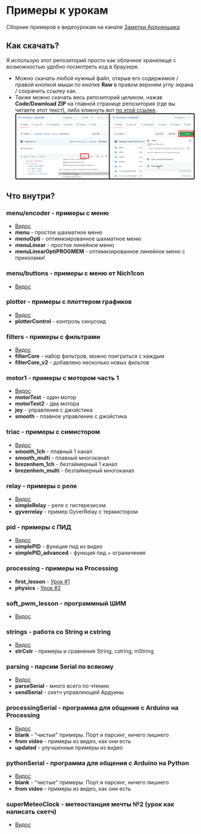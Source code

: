 # Примеры к урокам
Сборник примеров к видеоурокам на канале [Заметки Ардуинщика](https://www.youtube.com/channel/UC4axiS76D784-ofoTdo5zOA/videos)

## Как скачать?
Я использую этот репозиторий просто как облачное хранилище с возможностью удобно посмотреть код в браузере. 
- Можно скачать любой нужный файл, открыв его содержимое / правой кнопкой мыши по кнопке **Raw** в правом верхнем углу экрана / сохранить ссылку как.  
- Также можно скачать весь репозиторий целиком, нажав **Code/Download ZIP** на главной странице репозитория (где вы читаете этот текст), либо кликнуть вот [по этой ссылке](https://github.com/AlexGyver/tutorials/archive/refs/heads/master.zip).
![img](https://raw.githubusercontent.com/AlexGyver/tutorials/master/download.png)

## Что внутри?
### menu/encoder - примеры с меню
+ [Видос](https://www.youtube.com/watch?v=81HO2n6urjc)
+ **menu** - простое шахматное меню
+ **menuOpti** - оптимизированное шахматное меню
+ **menuLinear** - простое линейное меню
+ **menuLinearOptiPROGMEM** - оптимизированное линейное меню с приколами!

### menu/buttons - примеры с меню от Nich1con
+ [Видос](https://www.youtube.com/watch?v=N0s2Qmrsu4A)

### plotter - примеры с плоттером графиков
+ [Видос](https://www.youtube.com/watch?v=AybdnoNuiXE)
+ **plotterControl** - контроль синусоид

### filters - примеры с фильтрами
+ [Видос](https://www.youtube.com/watch?v=R6yvl90TiI8)
+ **filterCore** - набор фильтров, можно поиграться с каждым
+ **filterCore_v2** - добавлено несколько новых фильтов

### motor1 - примеры с мотором часть 1
+ [Видос](https://youtu.be/tJYDV3FFCWQ)
+ **motorTest** - один мотор
+ **motorTest2** - два мотора
+ **joy** - управление с джойстика
+ **smooth** - плавное управление с джойстика

### triac - примеры с симистором
+ [Видос](https://youtu.be/dn1U4CFjmC4)
+ **smooth_1ch** - плавный 1 канал
+ **smooth_multi** - плавный многоканал
+ **brezenhem_1ch** - безтаймерный 1 канал
+ **brezenhem_multi** - безтаймерный многоканал

### relay - примеры с реле
+ [Видос](https://youtu.be/k2kRkYB9n2c)
+ **simpleRelay** - реле с гистерезисом
+ **gyverrelay** - пример GyverRelay с термистором

### pid - примеры с ПИД
+ [Видос](https://youtu.be/rIbWnB26dp0)
+ **simplePID** - функция пид из видео
+ **simplePID_advanced** - функция пид + ограничения

### processing - примеры на Processing
+ **first_lesson** - [Урок #1](https://youtu.be/2fs1tuUUJRM)
+ **physics** - [Урок #2](https://youtu.be/78N0t5BxQyY)

### soft_pwm_lesson - программный ШИМ
+ [Видос](https://youtu.be/UvxOwSfa3Zg) 

### strings - работа со String и cstring
+ [Видос](https://youtu.be/1VgePUaF7R8)
+ **strCstr** - примеры и сравнения String, cstring, mString

### parsing - парсим Serial по всякому
+ [Видос](https://youtu.be/Ul03Vkg9A40)
+ **parseSerial** - много всего по чтению
+ **sendSerial** - скетч управляющей Ардуины

### processingSerial - программа для общения с Arduino на Processing
+ [Видос](https://youtu.be/IfWxl5LhJE8)
+ **blank** - "чистые" примеры. Порт и парсинг, ничего лишнего
+ **from video** - примеры из видео, как они есть
+ **updated** - улучшенные примеры из видео

### pythonSerial - программа для общения с Arduino на Python
+ [Видос](https://youtu.be/VGv7qOlzzgQ)
+ **blank** - "чистые" примеры. Порт и парсинг, ничего лишнего
+ **from video** - примеры из видео, как они есть

### superMeteoClock - метеостанция мечты №2 (урок как написать скетч)
+ [Видос](https://youtu.be/P3xp2ZM8bA0)

